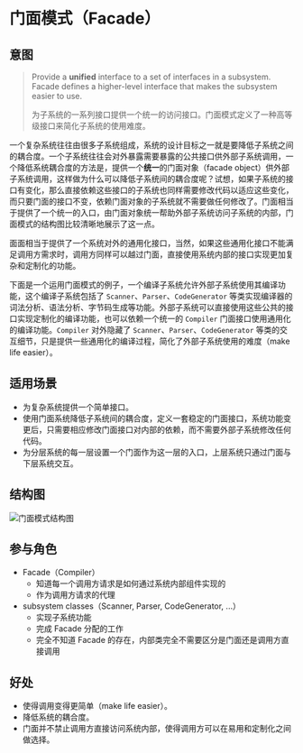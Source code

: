 # 门面模式（Facade）

## 意图

> Provide a **unified** interface to a set of interfaces in a subsystem. Facade defines a higher-level interface that makes the subsystem easier to use.
>
> 为子系统的一系列接口提供一个统一的访问接口。门面模式定义了一种高等级接口来简化子系统的使用难度。

一个复杂系统往往由很多子系统组成，系统的设计目标之一就是要降低子系统之间的耦合度。一个子系统往往会对外暴露需要暴露的公共接口供外部子系统调用，一个降低系统耦合度的方法是，提供一个**统一**的门面对象（facade object）供外部子系统调用，这样做为什么可以降低子系统间的耦合度呢？试想，如果子系统的接口有变化，那么直接依赖这些接口的子系统也同样需要修改代码以适应这些变化，而只要门面的接口不变，依赖门面对象的子系统就不需要做任何修改了。门面相当于提供了一个统一的入口，由门面对象统一帮助外部子系统访问子系统的内部，门面模式的结构图比较清晰地展示了这一点。

面面相当于提供了一个系统对外的通用化接口，当然，如果这些通用化接口不能满足调用方需求时，调用方同样可以越过门面，直接使用系统内部的接口实现更加复杂和定制化的功能。

下面是一个运用门面模式的例子，一个编译子系统允许外部子系统使用其编译功能，这个编译子系统包括了 `Scanner`、`Parser`、`CodeGenerator` 等类实现编译器的词法分析、语法分析、字节码生成等功能。外部子系统可以直接使用这些公共的接口实现定制化的编译功能，也可以依赖一个统一的 `Compiler` 门面接口使用通用化的编译功能。`Compiler` 对外隐藏了 `Scanner`、`Parser`、`CodeGenerator` 等类的交互细节，只是提供一些通用化的编译过程，简化了外部子系统使用的难度（make life easier）。

## 适用场景

- 为复杂系统提供一个简单接口。
- 使用门面系统降低子系统间的耦合度，定义一套稳定的门面接口，系统功能变更后，只需要相应修改门面接口对内部的依赖，而不需要外部子系统修改任何代码。
- 为分层系统的每一层设置一个门面作为这一层的入口，上层系统只通过门面与下层系统交互。

## 结构图

![门面模式结构图](https://youdu-markdown.oss-cn-shanghai.aliyuncs.com/20191120152955.png)

## 参与角色

- Facade（Compiler）
  - 知道每一个调用方请求是如何通过系统内部组件实现的
  - 作为调用方请求的代理
- subsystem classes（Scanner, Parser, CodeGenerator, ...）
  - 实现子系统功能
  - 完成 Facade 分配的工作
  - 完全不知道 Facade 的存在，内部类完全不需要区分是门面还是调用方直接调用

## 好处

- 使得调用变得更简单（make life easier）。
- 降低系统的耦合度。
- 门面并不禁止调用方直接访问系统内部，使得调用方可以在易用和定制化之间做选择。